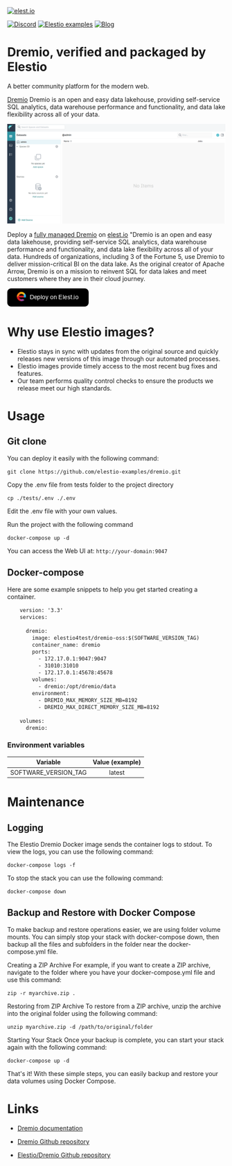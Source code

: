 <a href="https://elest.io">
  <img src="https://elest.io/images/elestio.svg" alt="elest.io" width="150" height="75">
</a>

[![Discord](https://img.shields.io/static/v1.svg?logo=discord&color=f78A38&labelColor=083468&logoColor=ffffff&style=for-the-badge&label=Discord&message=community)](https://discord.gg/4T4JGaMYrD "Get instant assistance and engage in live discussions with both the community and team through our chat feature.")
[![Elestio examples](https://img.shields.io/static/v1.svg?logo=github&color=f78A38&labelColor=083468&logoColor=ffffff&style=for-the-badge&label=github&message=open%20source)](https://github.com/elestio-examples "Access the source code for all our repositories by viewing them.")
[![Blog](https://img.shields.io/static/v1.svg?color=f78A38&labelColor=083468&logoColor=ffffff&style=for-the-badge&label=elest.io&message=Blog)](https://blog.elest.io "Latest news about elestio, open source software, and DevOps techniques.")

# Dremio, verified and packaged by Elestio

A better community platform for the modern web.

[Dremio](https://www.dremio.com/) Dremio is an open and easy data lakehouse, providing self-service SQL analytics, data warehouse performance and functionality, and data lake flexibility across all of your data.

<img src="https://github.com/elestio-examples/dremio/raw/main/Dremio.png" alt="dremio" width="800">

Deploy a <a target="_blank" href="https://elest.io/open-source/dremio">fully managed Dremio</a> on <a target="_blank" href="https://elest.io/">elest.io</a> "Dremio is an open and easy data lakehouse, providing self-service SQL analytics, data warehouse performance and functionality, and data lake flexibility across all of your data. Hundreds of organizations, including 3 of the Fortune 5, use Dremio to deliver mission-critical BI on the data lake. As the original creator of Apache Arrow, Dremio is on a mission to reinvent SQL for data lakes and meet customers where they are in their cloud journey.

[![deploy](https://github.com/elestio-examples/dremio/raw/main/deploy-on-elestio.png)](https://dash.elest.io/deploy?source=cicd&social=dockerCompose&url=https://github.com/elestio-examples/dremio)

# Why use Elestio images?

- Elestio stays in sync with updates from the original source and quickly releases new versions of this image through our automated processes.
- Elestio images provide timely access to the most recent bug fixes and features.
- Our team performs quality control checks to ensure the products we release meet our high standards.

# Usage

## Git clone

You can deploy it easily with the following command:

    git clone https://github.com/elestio-examples/dremio.git

Copy the .env file from tests folder to the project directory

    cp ./tests/.env ./.env

Edit the .env file with your own values.


Run the project with the following command

    docker-compose up -d

You can access the Web UI at: `http://your-domain:9047`

## Docker-compose

Here are some example snippets to help you get started creating a container.

        version: '3.3'
        services:
        
          dremio:
            image: elestio4test/dremio-oss:$(SOFTWARE_VERSION_TAG)
            container_name: dremio
            ports:  
              - 172.17.0.1:9047:9047 
              - 31010:31010 
              - 172.17.0.1:45678:45678
            volumes:
              - dremio:/opt/dremio/data
            environment:
              - DREMIO_MAX_MEMORY_SIZE_MB=8192
              - DREMIO_MAX_DIRECT_MEMORY_SIZE_MB=8192
        
        volumes: 
          dremio:

### Environment variables

|       Variable       | Value (example) |
| :------------------: | :-------------: |
| SOFTWARE_VERSION_TAG | latest          |




# Maintenance

## Logging

The Elestio Dremio Docker image sends the container logs to stdout. To view the logs, you can use the following command:

    docker-compose logs -f

To stop the stack you can use the following command:

    docker-compose down

## Backup and Restore with Docker Compose

To make backup and restore operations easier, we are using folder volume mounts. You can simply stop your stack with docker-compose down, then backup all the files and subfolders in the folder near the docker-compose.yml file.

Creating a ZIP Archive
For example, if you want to create a ZIP archive, navigate to the folder where you have your docker-compose.yml file and use this command:

    zip -r myarchive.zip .

Restoring from ZIP Archive
To restore from a ZIP archive, unzip the archive into the original folder using the following command:

    unzip myarchive.zip -d /path/to/original/folder

Starting Your Stack
Once your backup is complete, you can start your stack again with the following command:

    docker-compose up -d

That's it! With these simple steps, you can easily backup and restore your data volumes using Docker Compose.

# Links

- <a target="_blank" href="https://docs.dremio.com/">Dremio documentation</a>

- <a target="_blank" href="https://github.com/dremio/dremio-oss">Dremio Github repository</a>

- <a target="_blank" href="https://github.com/elestio-examples/dremio">Elestio/Dremio Github repository</a>
